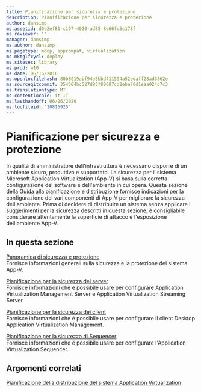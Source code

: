 ```yaml
---
title: Pianificazione per sicurezza e protezione
description: Pianificazione per sicurezza e protezione
author: dansimp
ms.assetid: d0e2ef81-c197-4020-ad85-8d66fe5c178f
ms.reviewer: ''
manager: dansimp
ms.author: dansimp
ms.pagetype: mdop, appcompat, virtualization
ms.mktglfcycl: deploy
ms.sitesec: library
ms.prod: w10
ms.date: 06/16/2016
ms.openlocfilehash: 80b8019abf94e8bbd411594a52edaff28ad3862e
ms.sourcegitcommit: 354664bc527d93f80687cd2eba70d1eea024c7c3
ms.translationtype: MT
ms.contentlocale: it-IT
ms.lasthandoff: 06/26/2020
ms.locfileid: "10815925"
---
```

# Pianificazione per sicurezza e protezione


In qualità di amministratore dell'infrastruttura è necessario disporre di un ambiente sicuro, produttivo e supportato. La sicurezza per il sistema Microsoft Application Virtualization (App-V) si basa sulla corretta configurazione del software e dell'ambiente in cui opera. Questa sezione della Guida alla pianificazione e distribuzione fornisce indicazioni per la configurazione dei vari componenti di App-V per migliorare la sicurezza dell'ambiente. Prima di decidere di distribuire un sistema senza applicare i suggerimenti per la sicurezza descritti in questa sezione, è consigliabile considerare attentamente la superficie di attacco e l'esposizione dell'ambiente App-V.

## In questa sezione


<a href="" id="security-and-protection-overview"></a>[Panoramica di sicurezza e protezione](security-and-protection-overview.md)  
Fornisce informazioni generali sulla sicurezza e la protezione del sistema App-V.

<a href="" id="planning-for-server-security"></a>[Pianificazione per la sicurezza dei server](planning-for-server-security.md)  
Fornisce informazioni che è possibile usare per configurare Application Virtualization Management Server e Application Virtualization Streaming Server.

<a href="" id="planning-for-client-security"></a>[Pianificazione per la sicurezza dei client](planning-for-client-security.md)  
Fornisce informazioni che è possibile usare per configurare il client Desktop Application Virtualization Management.

<a href="" id="planning-for-sequencer-security"></a>[Pianificazione per la sicurezza di Sequencer](planning-for-sequencer-security.md)  
Fornisce informazioni che è possibile usare per configurare l'Application Virtualization Sequencer.

## Argomenti correlati


[Pianificazione della distribuzione del sistema Application Virtualization](planning-for-application-virtualization-system-deployment.md)

 

 





